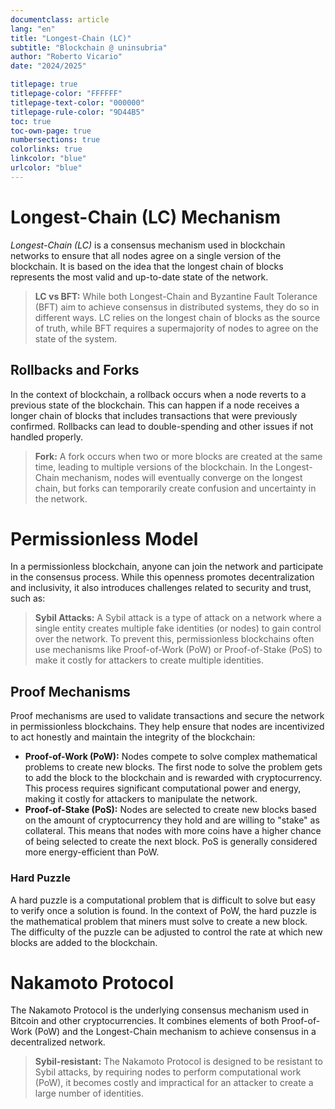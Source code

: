 ```yaml
---
documentclass: article
lang: "en"
title: "Longest-Chain (LC)"
subtitle: "Blockchain @ uninsubria"
author: "Roberto Vicario"
date: "2024/2025"

titlepage: true
titlepage-color: "FFFFFF"
titlepage-text-color: "000000"
titlepage-rule-color: "9D44B5"
toc: true
toc-own-page: true
numbersections: true
colorlinks: true
linkcolor: "blue"
urlcolor: "blue"
---
```


# Longest-Chain (LC) Mechanism

_Longest-Chain (LC)_ is a consensus mechanism used in blockchain networks to ensure that all nodes agree on a single version of the blockchain. It is based on the idea that the longest chain of blocks represents the most valid and up-to-date state of the network.

> **LC vs BFT:** While both Longest-Chain and Byzantine Fault Tolerance (BFT) aim to achieve consensus in distributed systems, they do so in different ways. LC relies on the longest chain of blocks as the source of truth, while BFT requires a supermajority of nodes to agree on the state of the system.

## Rollbacks and Forks

In the context of blockchain, a rollback occurs when a node reverts to a previous state of the blockchain. This can happen if a node receives a longer chain of blocks that includes transactions that were previously confirmed. Rollbacks can lead to double-spending and other issues if not handled properly.

> **Fork:** A fork occurs when two or more blocks are created at the same time, leading to multiple versions of the blockchain. In the Longest-Chain mechanism, nodes will eventually converge on the longest chain, but forks can temporarily create confusion and uncertainty in the network.

# Permissionless Model

In a permissionless blockchain, anyone can join the network and participate in the consensus process. While this openness promotes decentralization and inclusivity, it also introduces challenges related to security and trust, such as:

> **Sybil Attacks:** A Sybil attack is a type of attack on a network where a single entity creates multiple fake identities (or nodes) to gain control over the network. To prevent this, permissionless blockchains often use mechanisms like Proof-of-Work (PoW) or Proof-of-Stake (PoS) to make it costly for attackers to create multiple identities.

## Proof Mechanisms

Proof mechanisms are used to validate transactions and secure the network in permissionless blockchains. They help ensure that nodes are incentivized to act honestly and maintain the integrity of the blockchain:

- **Proof-of-Work (PoW):** Nodes compete to solve complex mathematical problems to create new blocks. The first node to solve the problem gets to add the block to the blockchain and is rewarded with cryptocurrency. This process requires significant computational power and energy, making it costly for attackers to manipulate the network.
- **Proof-of-Stake (PoS):** Nodes are selected to create new blocks based on the amount of cryptocurrency they hold and are willing to "stake" as collateral. This means that nodes with more coins have a higher chance of being selected to create the next block. PoS is generally considered more energy-efficient than PoW.

### Hard Puzzle

A hard puzzle is a computational problem that is difficult to solve but easy to verify once a solution is found. In the context of PoW, the hard puzzle is the mathematical problem that miners must solve to create a new block. The difficulty of the puzzle can be adjusted to control the rate at which new blocks are added to the blockchain.

# Nakamoto Protocol

The Nakamoto Protocol is the underlying consensus mechanism used in Bitcoin and other cryptocurrencies. It combines elements of both Proof-of-Work (PoW) and the Longest-Chain mechanism to achieve consensus in a decentralized network.

> **Sybil-resistant:** The Nakamoto Protocol is designed to be resistant to Sybil attacks, by requiring nodes to perform computational work (PoW), it becomes costly and impractical for an attacker to create a large number of identities.

